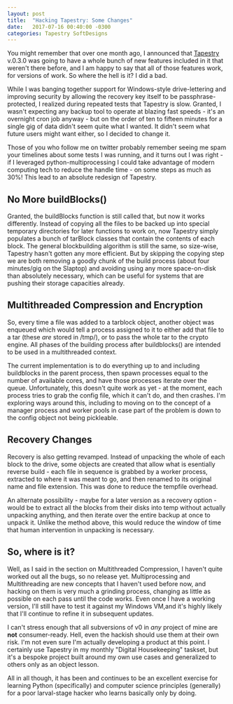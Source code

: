 ```yaml
---
layout: post
title:  "Hacking Tapestry: Some Changes"
date:   2017-07-16 00:40:00 -0300
categories: Tapestry SoftDesigns
---
```


You might remember that over one month ago, I announced that [Tapestry](https://github.com/ZAdamMac/Patchs-Tapestry) v.0.3.0 was going to have a whole bunch of new features included in it that weren't there before, and I am happy to say that all of those features work, for versions of work. So where the hell is it? I did a bad.

While I was banging together support for Windows-style drive-lettering and improving security by allowing the recovery key itself to be passphrase-protected, I realized during repeated tests that Tapestry is slow. Granted, I wasn't expecting any backup tool to operate at blazing fast speeds - it's an overnight cron job anyway - but on the order of ten to fifteen minutes for a single gig of data didn't seem quite what I wanted. It didn't seem what future users might want either, so I decided to change it.

Those of you who follow me on twitter probably remember seeing me spam your timelines about some tests I was running, and it turns out I was right - if I leveraged python-multiprocessing I could take advantage of modern computing tech to reduce the handle time - on some steps as much as 30%! This lead to an absolute redesign of Tapestry.

## No More buildBlocks()
Granted, the buildBlocks function is still called that, but now it works differently. Instead of copying all the files to be backed up into special temporary directories for later functions to work on, now Tapestry simply populates a bunch of tarBlock classes that contain the contents of each block. The general blockbuilding algorithm is still the same, so size-wise, Tapestry hasn't gotten any more efficient. But by skipping the copying step we are both removing a goodly chunk of the build process (about four minutes/gig on the Slaptop) and avoiding using any more space-on-disk than absolutely necessary, which can be useful for systems that are pushing their storage capacities already.

## Multithreaded Compression and Encryption
So, every time a file was added to a tarblock object, another object was enqueued which would tell a process assigned to it to either add that file to a tar (these *are* stored in /tmp/), or to pass the whole tar to the crypto engine. All phases of the building process after buildblocks() are intended to be used in a multithreaded context.

The current implementation is to do everything up to and including buildblocks in the parent process, then spawn processes equal to the number of available cores, and have those processes iterate over the queue. Unfortunately, this doesn't quite work as yet - at the moment, each process tries to grab the config file, which it can't do, and then crashes. I'm exploring ways around this, including to moving on to the concept of a manager process and worker pools in case part of the problem is down to the config object not being pickleable.

## Recovery Changes
Recovery is also getting revamped. Instead of unpacking the whole of each block to the drive, some objects are created that allow what is esentially reverse build - each file in sequence is grabbed by a worker process, extracted to where it was meant to go, and then renamed to its original name and file extension. This was done to reduce the tempfile overhead.

An alternate possibility - maybe for a later version as a recovery option - would be to extract all the blocks from their disks into temp without actually unpacking anything, and then iterate over the entire backup at once to unpack it. Unlike the method above, this would reduce the window of time that human intervention in unpacking is necessary.

## So, where is it?
Well, as I said in the section on Multithreaded Compression, I haven't quite worked out all the bugs, so no release yet. Multiprocessing and Multithreading are new concepts that I haven't used before now, and hacking on them is very much a grinding process, changing as little as possible on each pass until the code works.  Even once I have a working version, I'll still have to test it against my Windows VM,and it's highly likely that I'll continue to refine it in subsequent updates.

I can't stress enough that all subversions of v0 in *any* project of mine are **not** consumer-ready. Hell, even the hackish should use them at their own risk. I'm not even sure I'm actually developing a product at this point. I certainly use Tapestry in my monthly "Digital Housekeeping" taskset, but it's a bespoke project built around my own use cases and generalized to others only as an object lesson.

All in all though, it has been and continues to be an excellent exercise for learning Python (specifically) and computer science principles (generally) for a poor larval-stage hacker who learns basically only by doing.
